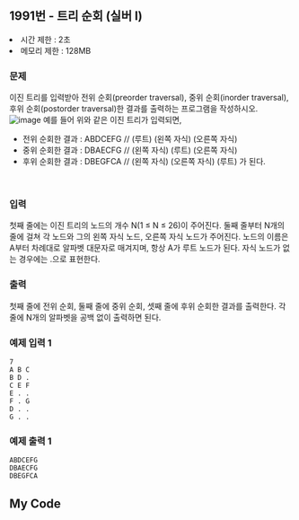## 1991번 - 트리 순회 (실버 I)

<li>시간 제한 : 2초</li>
<li>메모리 제한 : 128MB</li>

### 문제
이진 트리를 입력받아 전위 순회(preorder traversal), 중위 순회(inorder traversal), 후위 순회(postorder traversal)한 결과를 출력하는 프로그램을 작성하시오.<br>
![image](https://user-images.githubusercontent.com/82569171/227777944-798f301a-508a-447e-b29d-e74d985cc7b7.png)
예를 들어 위와 같은 이진 트리가 입력되면,<br>

* 전위 순회한 결과 : ABDCEFG // (루트) (왼쪽 자식) (오른쪽 자식)
* 중위 순회한 결과 : DBAECFG // (왼쪽 자식) (루트) (오른쪽 자식)
* 후위 순회한 결과 : DBEGFCA // (왼쪽 자식) (오른쪽 자식) (루트)
가 된다.
<br>

### 입력
첫째 줄에는 이진 트리의 노드의 개수 N(1 ≤ N ≤ 26)이 주어진다. 둘째 줄부터 N개의 줄에 걸쳐 각 노드와 그의 왼쪽 자식 노드, 오른쪽 자식 노드가 주어진다. 노드의 이름은 A부터 차례대로 알파벳 대문자로 매겨지며, 항상 A가 루트 노드가 된다. 자식 노드가 없는 경우에는 .으로 표현한다.<br>

### 출력
첫째 줄에 전위 순회, 둘째 줄에 중위 순회, 셋째 줄에 후위 순회한 결과를 출력한다. 각 줄에 N개의 알파벳을 공백 없이 출력하면 된다.<br>

### 예제 입력 1
```
7
A B C
B D .
C E F
E . .
F . G
D . .
G . .
```
### 예제 출력 1
```
ABDCEFG
DBAECFG
DBEGFCA
```

## My Code
```
```
